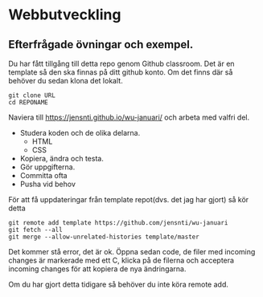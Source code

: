 # Webbutveckling

## Efterfrågade övningar och exempel.

Du har fått tillgång till detta repo genom Github classroom. Det är en template
så den ska finnas på ditt github konto.
Om det finns där så behöver du sedan klona det lokalt.

    git clone URL
    cd REPONAME

Naviera till https://jensnti.github.io/wu-januari/ och arbeta med valfri del.

* Studera koden och de olika delarna.
    * HTML
    * CSS
* Kopiera, ändra och testa.
* Gör uppgifterna.
* Committa ofta
* Pusha vid behov

För att få uppdateringar från template repot(dvs. det jag har gjort) så kör detta

    git remote add template https://github.com/jensnti/wu-januari
    git fetch --all
    git merge --allow-unrelated-histories template/master

Det kommer stå error, det är ok. Öppna sedan code, de filer med incoming changes är markerade med ett C,
klicka på de filerna och acceptera incoming changes för att kopiera de
nya ändringarna.

Om du har gjort detta tidigare så behöver du inte köra remote add.